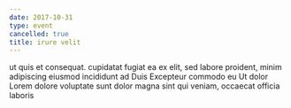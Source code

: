 ```yaml
---
date: 2017-10-31
type: event
cancelled: true
title: irure velit
---
```

ut quis et consequat. cupidatat fugiat ea ex elit, sed labore proident, minim adipiscing eiusmod incididunt ad Duis Excepteur commodo eu Ut dolor Lorem dolore voluptate sunt dolor magna sint qui veniam, occaecat officia laboris